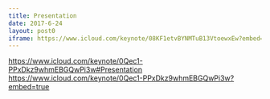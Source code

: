 ```yaml
---
title: Presentation
date: 2017-6-24
layout: post0
iframe: https://www.icloud.com/keynote/08KF1etvBYNMTuB13VtoewxEw?embed=true
---
```

https://www.icloud.com/keynote/0Qec1-PPxDkz9whmEBGQwPi3w#Presentation
https://www.icloud.com/keynote/0Qec1-PPxDkz9whmEBGQwPi3w?embed=true
